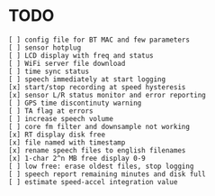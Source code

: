 # TODO

    [ ] config file for BT MAC and few parameters
    [ ] sensor hotplug
    [ ] LCD display with freq and status
    [ ] WiFi server file download
    [ ] time sync status
    [ ] speech immediately at start logging
    [x] start/stop recording at speed hysteresis
    [x] sensor L/R status monitor and error reporting
    [ ] GPS time discontinuty warning
    [ ] TA flag at errors
    [ ] increase speech volume
    [ ] core fm filter and downsample not working
    [x] RT display disk free
    [x] file named with timestamp
    [x] rename speech files to english filenames
    [x] 1-char 2^n MB free display 0-9
    [ ] low free: erase oldest files, stop logging
    [ ] speech report remaining minutes and disk full
    [ ] estimate speed-accel integration value
